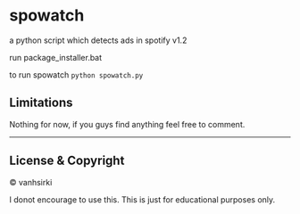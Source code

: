 # spowatch
 a python script which detects ads in spotify v1.2


run package_installer.bat

to run spowatch
```python spowatch.py```

## Limitations
Nothing for now, if you guys find anything feel free to comment.

---
## License & Copyright
© vanhsirki
 
 I donot encourage to use this. This is just for educational purposes only.